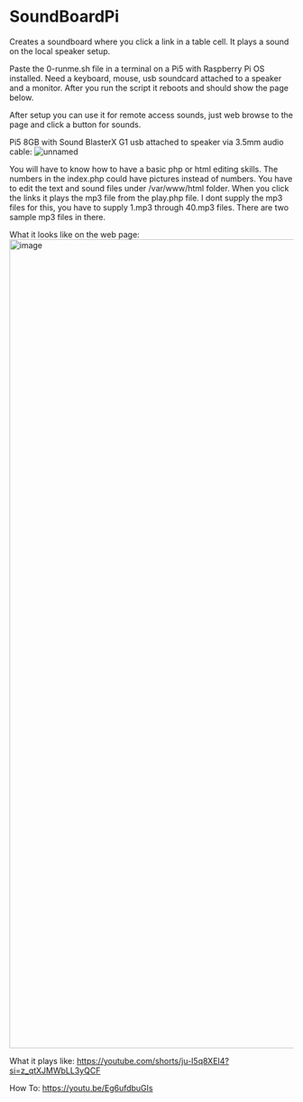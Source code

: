# SoundBoardPi

Creates a soundboard where you click a link in a table cell.  It plays a sound on the local speaker setup. 

Paste the 0-runme.sh file in a terminal on a Pi5 with Raspberry Pi OS installed. Need a keyboard, mouse, usb soundcard attached to a speaker and a monitor. After you run the script it reboots and should show the page below. 

After setup you can use it for remote access sounds, just web browse to the page and click a button for sounds. 

Pi5 8GB with Sound BlasterX G1 usb attached to speaker via 3.5mm audio cable:
![unnamed](https://github.com/ugotapi/soundboardpi/assets/14945441/e0c007c8-563a-48b0-82f5-0df7e4088ab2)


You will have to know how to have a basic php or html editing skills. 
The numbers in the index.php could have pictures instead of numbers. You have to edit the text and sound files under /var/www/html folder. When you click the links it plays the mp3 file from the play.php file. I dont supply the mp3 files for this, you have to supply 1.mp3 through 40.mp3 files. There are two sample mp3 files in there. 

What it looks like on the web page:
<img width="1434" alt="image" src="https://github.com/ugotapi/soundboardpi/assets/14945441/1417ee2c-522d-4bbb-9f41-a742de8ca3e8">

What it plays like:
https://youtube.com/shorts/ju-I5q8XEI4?si=z_qtXJMWbLL3yQCF

How To: https://youtu.be/Eg6ufdbuGIs
